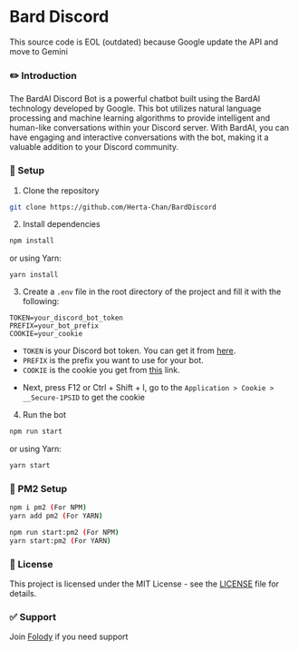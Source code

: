 # Bard Discord
This source code is EOL (outdated) because Google update the API and move to Gemini

### ✏️ Introduction

The BardAI Discord Bot is a powerful chatbot built using the BardAI technology developed by Google. This bot utilizes natural language processing and machine learning algorithms to provide intelligent and human-like conversations within your Discord server. With BardAI, you can have engaging and interactive conversations with the bot, making it a valuable addition to your Discord community.

### 🔧 Setup

1. Clone the repository

```bash
git clone https://github.com/Herta-Chan/BardDiscord
```

2. Install dependencies

```bash
npm install
```
or using Yarn:

```
yarn install
```

3. Create a `.env` file in the root directory of the project and fill it with the following:

```env
TOKEN=your_discord_bot_token
PREFIX=your_bot_prefix
COOKIE=your_cookie
```

+ `TOKEN` is your Discord bot token. You can get it from [here](https://discord.com/developers/applications).
+ `PREFIX` is the prefix you want to use for your bot.
+ `COOKIE` is the cookie you get from [this](https://bard.google.com/) link. 
- Next, press F12 or Ctrl + Shift + I, go to the `Application > Cookie > __Secure-1PSID` to get the cookie

4. Run the bot

```bash
npm run start
```

or using Yarn:

```bash
yarn start
```
### 🔧 PM2 Setup
```bash
npm i pm2 (For NPM)
yarn add pm2 (For YARN)
```
```bash
npm run start:pm2 (For NPM)
yarn start:pm2 (For YARN)
```

### 📝 License

This project is licensed under the MIT License - see the [LICENSE](LICENSE) file for details.

### ✅️ Support

Join [Folody](https://discord.gg/wUvuUQnsaU) if you need support
